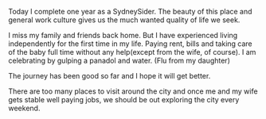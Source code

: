 Today I complete one year as a SydneySider. The beauty of this place and general work culture gives us the much wanted quality of life we seek.

I miss my family and friends back home. But I have experienced living independently for the first time in my life. Paying rent, bills and taking care of the baby full time without any help(except from the wife, of course). I am celebrating by gulping a panadol and water. (Flu from my daughter)

The journey has been good so far and I hope it will get better. 

There are too many places to visit around the city and once me and my wife gets stable well paying jobs, we should be out exploring the city every weekend.
